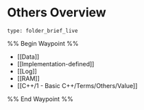 # Others Overview
 
```ccard
type: folder_brief_live
```
 
%% Begin Waypoint %%
- [[Data]]
- [[Implementation-defined]]
- [[Log]]
- [[RAM]]
- [[C++/1 - Basic C++/Terms/Others/Value]]

%% End Waypoint %%